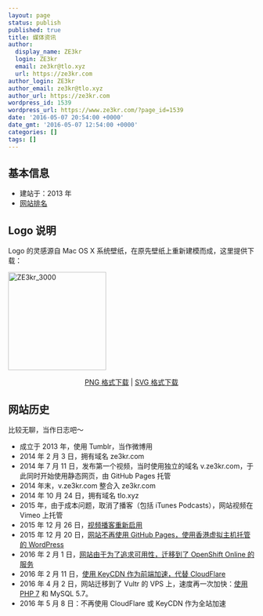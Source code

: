 ```yaml
---
layout: page
status: publish
published: true
title: 媒体资讯
author:
  display_name: ZE3kr
  login: ZE3kr
  email: ze3kr@tlo.xyz
  url: https://ze3kr.com
author_login: ZE3kr
author_email: ze3kr@tlo.xyz
author_url: https://ze3kr.com
wordpress_id: 1539
wordpress_url: https://www.ze3kr.com/?page_id=1539
date: '2016-05-07 20:54:00 +0000'
date_gmt: '2016-05-07 12:54:00 +0000'
categories: []
tags: []
---
```

<h2>基本信息</h2>
<ul>
<li>建站于：2013 年</li>
<li><a href="http://www.alexa.com/siteinfo/ze3kr.com" target="_blank">网站排名</a></li>
</ul>
<h2>Logo 说明</h2>
<p>Logo 的灵感源自 Mac OS X 系统壁纸，在原先壁纸上重新建模而成，这里提供下载：</p>
<p><img class="aligncenter size-thumbnail wp-image-1432" src="https://s3.tlo.link/sites/2/20160325182529/ZE3kr_3000-200x200.png" alt="ZE3kr_3000" width="200" height="200" /></p>
<p style="text-align: center;"><a href="https://s3.tlo.link/sites/2/20160325182529/ZE3kr_3000.png" target="_blank">PNG 格式下载</a> | <a href="https://s3.tlo.link/my-uploads/ZE3kr.svg" target="_blank">SVG 格式下载</a></p>
<h2>网站历史</h2>
<p>比较无聊，当作日志吧～</p>
<ul>
<li>成立于 2013 年，使用 Tumblr，当作微博用</li>
<li>2014 年 2 月 3 日，拥有域名 ze3kr.com</li>
<li>2014 年 7 月 11 日，发布第一个视频，当时使用独立的域名 v.ze3kr.com，于此同时开始使用静态网页，由 GitHub Pages 托管</li>
<li>2014 年末，v.ze3kr.com 整合入 ze3kr.com</li>
<li>2014 年 10 月 24 日，拥有域名 tlo.xyz</li>
<li>2015 年，由于成本问题，取消了播客（包括 iTunes Podcasts），网站视频在 Vimeo 上托管</li>
<li>2015 年 12 月 26 日，<a href="https://ze3kr.com/2015/12/podcast-2/">视频播客重新启用</a></li>
<li>2015 年 12 月 20 日，<a href="https://ze3kr.com/2015/12/site-update/">网站不再使用 GitHub Pages，使用香港虚拟主机托管的 WordPress</a></li>
<li>2016 年 2 月 1 日，<a href="https://ze3kr.com/2015/08/github-sync-to-gitcafe/">网站由于为了追求可用性，迁移到了 OpenShift Online 的服务</a></li>
<li>2016 年 2 月 11 日，<a href="https://ze3kr.com/2016/02/this-site-uses-keycdn-as-a-front-end-to-speed-up-instead-of-cloudflare/">使用 KeyCDN 作为前端加速，代替 CloudFlare</a></li>
<li>2016 年 4 月 2 日，网站迁移到了 Vultr 的 VPS 上，速度再一次加快：<a href="https://ze3kr.com/2016/04/%e6%9c%ac%e7%ab%99%e4%bd%bf%e7%94%a8php7-0/">使用 PHP 7</a> 和 MySQL 5.7。</li>
<li>2016 年 5 月 8 日：不再使用 CloudFlare 或 KeyCDN 作为全站加速</li>
</ul>

